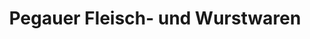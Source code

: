 ---
title: "Pegauer Fleisch- und Wurstwaren"
url: /leipzig/pegauer-fleisch-und-wurstwaren/
shop: Metzgerei
---